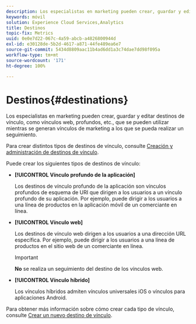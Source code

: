 ```yaml
---
description: Los especialistas en marketing pueden crear, guardar y editar destinos de vínculo, como vínculos web, profundos, etc., que se pueden utilizar mientras se generan vínculos de marketing a los que se pueda realizar un seguimiento.
keywords: móvil
solution: Experience Cloud Services,Analytics
title: Destinos
topic-fix: Metrics
uuid: 0e0e7d22-067c-4a59-abcb-a4826800944d
exl-id: e30128de-5b2d-4617-a871-44fe489ea6e7
source-git-commit: 5434d8809aac11b4ad6dd1a3c74dae7dd98f095a
workflow-type: tm+mt
source-wordcount: '171'
ht-degree: 100%

---
```


# Destinos{#destinations}

Los especialistas en marketing pueden crear, guardar y editar destinos de vínculo, como vínculos web, profundos, etc., que se pueden utilizar mientras se generan vínculos de marketing a los que se pueda realizar un seguimiento.

Para crear distintos tipos de destinos de vínculo, consulte [Creación y administración de destinos de vínculo](/help/using/acquisition-main/c-manage-link-destinations/c-manage-link-destinations.md).

Puede crear los siguientes tipos de destinos de vínculo:

* **[!UICONTROL Vínculo profundo de la aplicación]**

   Los destinos de vínculo profundo de la aplicación son vínculos profundos de esquema de URI que dirigen a los usuarios a un vínculo profundo de su aplicación. Por ejemplo, puede dirigir a los usuarios a una línea de productos en la aplicación móvil de un comerciante en línea.

* **[!UICONTROL Vínculo web]**

   Los destinos de vínculo web dirigen a los usuarios a una dirección URL específica. Por ejemplo, puede dirigir a los usuarios a una línea de productos en el sitio web de un comerciante en línea.

   >[!IMPORTANT]
   >
   >**No** se realiza un seguimiento del destino de los vínculos web.

* **[!UICONTROL Vínculo híbrido]**

   Los vínculos híbridos admiten vínculos universales iOS o vínculos para aplicaciones Android.

Para obtener más información sobre cómo crear cada tipo de vínculo, consulte  [Crear un nuevo destino de vínculo](/help/using/acquisition-main/c-manage-link-destinations/t-create-new-app-deep-link-destination.md).
